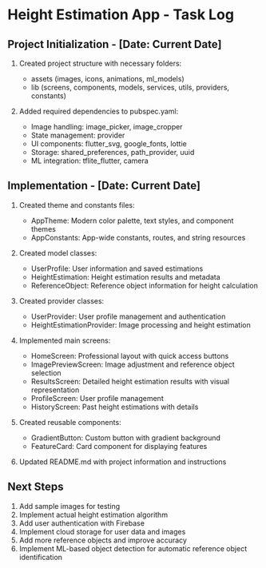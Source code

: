 # Height Estimation App - Task Log

## Project Initialization - [Date: Current Date]

1. Created project structure with necessary folders:
   - assets (images, icons, animations, ml_models)
   - lib (screens, components, models, services, utils, providers, constants)
   
2. Added required dependencies to pubspec.yaml:
   - Image handling: image_picker, image_cropper
   - State management: provider
   - UI components: flutter_svg, google_fonts, lottie
   - Storage: shared_preferences, path_provider, uuid
   - ML integration: tflite_flutter, camera

## Implementation - [Date: Current Date]

1. Created theme and constants files:
   - AppTheme: Modern color palette, text styles, and component themes
   - AppConstants: App-wide constants, routes, and string resources

2. Created model classes:
   - UserProfile: User information and saved estimations
   - HeightEstimation: Height estimation results and metadata
   - ReferenceObject: Reference object information for height calculation

3. Created provider classes:
   - UserProvider: User profile management and authentication
   - HeightEstimationProvider: Image processing and height estimation

4. Implemented main screens:
   - HomeScreen: Professional layout with quick access buttons
   - ImagePreviewScreen: Image adjustment and reference object selection
   - ResultsScreen: Detailed height estimation results with visual representation
   - ProfileScreen: User profile management
   - HistoryScreen: Past height estimations with details

5. Created reusable components:
   - GradientButton: Custom button with gradient background
   - FeatureCard: Card component for displaying features

6. Updated README.md with project information and instructions

## Next Steps

1. Add sample images for testing
2. Implement actual height estimation algorithm
3. Add user authentication with Firebase
4. Implement cloud storage for user data and images
5. Add more reference objects and improve accuracy
6. Implement ML-based object detection for automatic reference object identification 